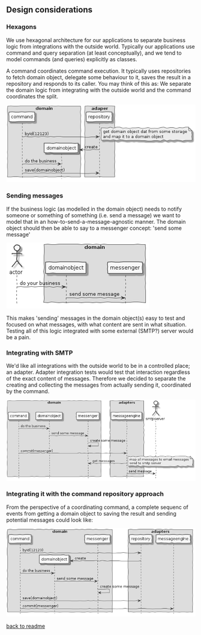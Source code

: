 
## Design considerations

### Hexagons
We use hexagonal architecture for our applications to separate business logic
from integrations with the outside world. Typically our applications use command
and query separation (at least conceptually), and we tend to model commands (and queries) explicitly as classes.

A command coordinates command execution. It typically uses repositories to fetch domain object, delegate some behaviour to it, saves the result in a repository and responds to its caller. You may think of this as: We separate the domain logic from integrating with the outside world and the command coordinates the split.

<!--
@startuml command-execution
skinparam {
  handwritten true
  monochrome true
}
hide footbox
box "domain"
participant command order 10
participant domainobject order 20
end box
box "adaper"
participant repository order 30
end box
command -> repository: byId(12123)
note right
get domain object data from some storage
and map it to a domain object
end note
create domainobject
repository -> domainobject: create
command -> domainobject: do the business
command -> repository: save(domainobject)
@enduml
-->
![messaging-component](images/command-execution.png)


### Sending messages

If the business logic (as modelled in the domain object) needs to notify someone or something of something (i.e. send a message) we want to model that in an how-to-send-a-message-agnostic manner. 
The domain object should then be able to say to a messenger concept: 'send some message'
<!--
@startuml domain-messenger-interaction
skinparam {
  handwritten true
  monochrome true
}
hide footbox
actor actor
box "domain"
actor -> domainobject: do your business
domainobject -> messenger: send some message
end box
@enduml
-->
![messaging-component](images/domain-messenger-interaction.png)

This makes 'sending' messages in the domain object(s) easy to test and focused on what messages, with what content are sent in what situation. Testing all of this logic integrated with some external (SMTP?) server would be a pain.

### Integrating with SMTP

We'd like all integrations with the outside world to be in a controlled place; an adapter. Adapter integration tests would test that interaction regardless of the exact content of messages. Therefore we decided to separate the creating and collecting the messages from actually sending it, coordinated by the command.

<!--
@startuml command-execution-with-message
skinparam {
  handwritten true
  monochrome true
}
hide footbox
box "adapters"
participant messageengine order 30
end box
box "domain"
participant command order 10
participant domainobject order 20
participant messenger order 20
end box
actor smtpserver order 40
command -> domainobject: do the business
domainobject -> messenger: send some message
messenger -> messenger: create some message  
command -> messageengine: commit(messenger)
messageengine -> messenger: get messages
note right
map all messages to email messages
send to smtp server
end note
messageengine -> smtpserver: send message
@enduml
-->

![messaging-component](images/command-execution-with-message.png)

### Integrating it with the command repository approach

From the perspective of a coordinating command, a complete sequenc of events from getting a domain object to saving the result and sending potential messages could look like:

<!--
@startuml command-execution-with-repo-and-message
skinparam {
  handwritten true
  monochrome true
}
hide footbox
box "adapters"
participant repository order 30
participant messageengine order 30
end box
box "domain"
participant command order 10
participant domainobject order 20
participant messenger order 20
end box
command -> repository: byId(12123)
create domainobject
repository -> domainobject: create
command -> domainobject: do the business
domainobject -> messenger: send some message
messenger -> messenger: create some message  
command -> repository: save(domainobject)
command -> messageengine: commit(messenger)
@enduml
-->
![messaging-component](images/command-execution-with-repo-and-message.png)

[back to readme](https://github.com/qwaneu/quiltz-messaging)